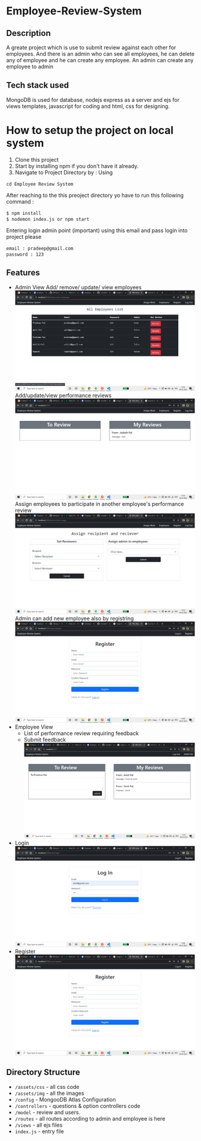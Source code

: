 # Employee-Review-System
## Description 
  A greate project which is use to submit review against each other for employees. And there is an admin
  who can see all employees, he can delete any of employee and he can create any employee. An admin can 
  create any employee to admin
  
## Tech stack used
  MongoDB is used for database, nodejs express as a server and ejs for views templates, javascript for coding
  and html, css for designing.
  
# How to setup the project on local system
  1. Clone this project
  2. Start by installing npm if you don't have it already.
  3. Navigate to Project Directory by : Using
  ```
  cd Employee Review System
  
  ```
  
  After reaching to the this preoject directory yo have to run this following command :
  ```
  $ npm install
  $ nodemon index.js or npm start
  ```
  
  Entering login admin point (important)
  using this email and pass login into project please
  ``` 
  email : pradeep@gmail.com
  password : 123
  ```
  
  ## Features
  * Admin View
  Add/ remove/ update/ view employees
  ![Test Image 4](https://github.com/Ajeet-Gautam26/Employee-Review-System/blob/main/assets/image/view-all-emp.png)
  Add/update/view performance reviews
  ![Test Image 4](https://github.com/Ajeet-Gautam26/Employee-Review-System/blob/main/assets/image/admin-task.png)
  Assign employees to participate in another employee's performance review
  ![Test](https://github.com/Ajeet-Gautam26/Employee-Review-System/blob/main/assets/image/assign-work.png)
  Admin can add new employee also by registring
  ![test](https://github.com/Ajeet-Gautam26/Employee-Review-System/blob/main/assets/image/register.png)
  * Employee View
    * List of performance review requiring feedback
    * Submit feedback
  ![test4](https://github.com/Ajeet-Gautam26/Employee-Review-System/blob/main/assets/image/employe-task.png)
  * Login
  ![test5](https://github.com/Ajeet-Gautam26/Employee-Review-System/blob/main/assets/image/login.png)
  * Register
  ![test6](https://github.com/Ajeet-Gautam26/Employee-Review-System/blob/main/assets/image/register.png)
  
  ## Directory Structure
  * ```/assets/css``` - all css code
  * ```/assets/img``` - all the images
  * ```/config``` - MongooDB Atlas Configuration
  * ```/controllers``` - questions & option controllers code
  * ```/model``` - review and users. 
  * ```/routes``` - all routes according to admin and employee is here
  * ```/views``` - all ejs files
  * ```index.js``` - entry file
  
  
